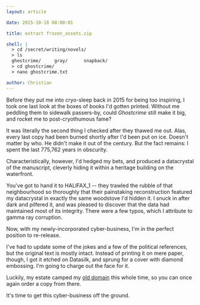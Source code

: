```yaml
---
layout: article

date: 2015-10-18 00:00:01

title: extract frozen_assets.zip

shell: |
  > cd /secret/writing/novels/
  > ls
  ghostcrime/     gray/      snapback/
  > cd ghostcrime/
  > nano ghostcrime.txt

author: Christian
---
```



Before they put me into cryo-sleep back in 2015 for being too inspiring, I took one last look at the boxes of books I'd gotten printed. Without me peddling them to sidewalk passers-by, could _Ghostcrime_ still make it big, and rocket me to post-cryothumous fame?

It was literally the second thing I checked after they thawed me out. Alas, every last copy had been burned shortly after I'd been put on ice. Doesn't matter by who. He didn't make it out of the century. But the fact remains: I spent the last 775,762 years in obscurity.

Characteristically, however, I'd hedged my bets, and produced a datacrystal of the manuscript, cleverly hiding it within a heritage building on the waterfront.

You've got to hand it to HALIFAX_1 -- they trawled the rubble of that neighbourhood so thoroughly that their painstaking reconstruction featured my datacrystal in exactly the same woodstove I'd hidden it. I snuck in after dark and pilfered it, and was pleased to discover that the data had maintained most of its integrity. There were a few typos, which I attribute to gamma ray corruption.

Now, with my newly-incorporated cyber-business, I'm in the perfect position to re-release.

I've had to update some of the jokes and a few of the political references, but the original text is mostly intact. Instead of printing it on mere paper, though, I got it etched on Datasilk, and sprung for a cover with diamond embossing. I'm going to charge out the face for it.

Luckily, my estate camped my <a href="https://www.ghostcrime.com/" target="_blank" title="Ghostcrime.com">old domain</a> this whole time, so you can once again order a copy from there.

It's time to get this cyber-business off the ground.
